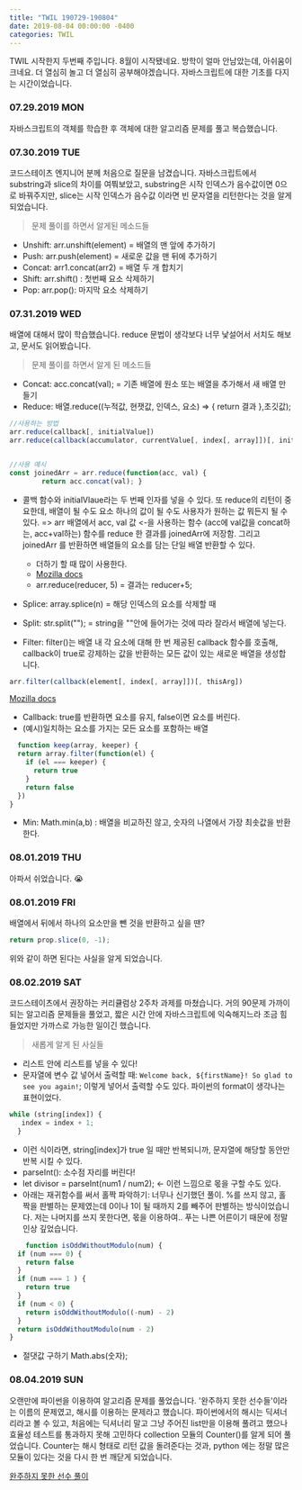 ```yaml
---
title: "TWIL 190729-190804"
date: 2019-08-04 00:00:00 -0400
categories: TWIL
---
```



TWIL 시작한지 두번째 주입니다. 8월이 시작됐네요.
방학이 얼마 안남았는데, 아쉬움이 크네요. 더 열심히 놀고 더 열심히 공부해야겠습니다.
자바스크립트에 대한 기초를 다지는 시간이었습니다.

### 07.29.2019 MON
자바스크립트의 객체를 학습한 후 객체에 대한 알고리즘 문제를 풀고 복습했습니다.

### 07.30.2019 TUE
코드스테이츠 엔지니어 분께 처음으로 질문을 남겼습니다.
자바스크립트에서 substring과 slice의 차이를 여쭤보았고, substring은 시작 인덱스가 음수값이면 0으로 바꿔주지만, slice는 시작 인덱스가 음수값
이라면 빈 문자열을 리턴한다는 것을 알게 되었습니다.

> 문제 풀이를 하면서 알게된 메소드들


- Unshift: arr.unshift(element) = 배열의 맨 앞에 추가하기
- Push: arr.push(element) = 새로운 값을 맨 뒤에 추가하기
- Concat: arr1.concat(arr2) = 배열 두 개 합치기
- Shift: arr.shift() : 첫번째 요소 삭제하기
- Pop: arr.pop(): 마지막 요소 삭제하기


### 07.31.2019 WED
배열에 대해서 많이 학습했습니다.
reduce 문법이 생각보다 너무 낯설어서 서치도 해보고, 문서도 읽어봤습니다.

> 문제 풀이를 하면서 알게 된 메소드들


- Concat: acc.concat(val); = 기존 배열에 원소 또는 배열을 추가해서 새 배열 만들기
- Reduce: 배열.reduce((누적값, 현잿값, 인덱스, 요소) => { return 결과 },초깃값);

```js
//사용하는 방법
arr.reduce(callback[, initialValue])
arr.reduce(callback(accumulator, currentValue[, index[, array]])[, initialValue])


//사용 예시
const joinedArr = arr.reduce(function(acc, val) {
        return acc.concat(val); }
```

	
- 콜백 함수와 initialVlaue라는 두 번째 인자를 넣을 수 있다. 또 reduce의 리턴이 중요한데, 배열이 될 수도 요소 하나의 값이 될 수도 사용자가 원하는 값 뭐든지 될 수 있다. => arr 배열에서 acc, val 값 <-을 사용하는 함수 (acc에 val값을 concat하는, acc+val하는) 함수를 reduce 한 결과를 joinedArr에 저장함. 그리고 joinedArr 를 반환하면 배열들의 요소를 담는 단일 배열 반환할 수 있다.
	
	- 더하기 할 때 많이 사용한다. 
	- [Mozilla docs](https://developer.mozilla.org/en-US/docs/Web/JavaScript/Reference/Global_Objects/Array/reduce)
	- arr.reduce(reducer, 5) = 결과는 reducer+5;
	
- Splice: array.splice(n) = 해당 인덱스의 요소를 삭제할 때
- Split: str.split(""); = string을 ""안에 들어가는 것에 따라 잘라서 배열에 넣는다.
- Filter: filter()는 배열 내 각 요소에 대해 한 번 제공된 callback 함수를 호출해, callback이 true로 강제하는 값을 반환하는 모든 값이 있는 새로운 배열을 생성합니다.

```js
arr.filter(callback(element[, index[, array]])[, thisArg])
```
[Mozilla docs](https://developer.mozilla.org/ko/docs/Web/JavaScript/Reference/Global_Objects/Array/filter)
- Callback: true를 반환하면 요소를 유지, false이면 요소를 버린다.
- (예시)일치하는 요소를 가지는 모든 요소를 포함하는 배열

```js
  function keep(array, keeper) {
  return array.filter(function(el) {
    if (el === keeper) {
      return true
    }
    return false
  })
}
```
- Min: Math.min(a,b) : 배열을 비교하진 않고, 숫자의 나열에서 가장 최솟값을 반환한다.


### 08.01.2019 THU
아파서 쉬었습니다. 😭


### 08.01.2019 FRI
배열에서 뒤에서 하나의 요소만을 뺀 것을 반환하고 싶을 땐?
```js
return prop.slice(0, -1);
```
위와 같이 하면 된다는 사실을 알게 되었습니다.


### 08.02.2019 SAT
코드스테이츠에서 권장하는 커리큘럼상 2주차 과제를 마쳤습니다.
거의 90문제 가까이 되는 알고리즘 문제들을 풀었고, 짧은 시간 안에 자바스크립트에 익숙해지느라 조금 힘들었지만 가까스로 가능한 일이긴 했습니다.

	
> 새롭게 알게 된 사실들
- 리스트 안에 리스트를 넣을 수 있다! 
- 문자열에 변수 값 넣어서 출력할 때: 
`Welcome back, ${firstName}! So glad to see you again!`; 이렇게 넣어서 출력할 수도 있다. 파이썬의 format이 생각나는 표현이었다.
```js
while (string[index]) {
   index = index + 1;
  }
```
- 이런 식이라면, string[index]가 true 일 때만 반복되니까, 문자열에 해당할 동안만 반복 시킬 수 있다.
- parseInt(): 소수점 자리를 버린다!
- let divisor = parseInt(num1 / num2); <- 이런 느낌으로 몫을 구할 수도 있다.
- 아래는 재귀함수를 써서 홀짝 파악하기: 너무나 신기했던 풀이. %를 쓰지 않고, 홀짝을 판별하는 문제였는데 0이나 1이 될 때까지 2를 빼주어 판별하는 방식이었습니다. 저는 나머지를 쓰지 못한다면, 몫을 이용하여.. 푸는 나쁜 어른이기 때문에 정말 인상 깊었습니다.
  
```js
	function isOddWithoutModulo(num) {
  if (num === 0) {
    return false
  }
  if (num === 1 ) {
    return true
  }
  if (num < 0) {
    return isOddWithoutModulo((-num) - 2)
  }
  return isOddWithoutModulo(num - 2)
}
```

- 절댓값 구하기 Math.abs(숫자);


### 08.04.2019 SUN
오랜만에 파이썬을 이용하여 알고리즘 문제를 풀었습니다. '완주하지 못한 선수들'이라는 이름의 문제였고, 해시를 이용하는 문제라고 했습니다.
파이썬에서의 해시는 딕셔너리라고 볼 수 있고, 처음에는 딕셔너리 말고 그냥 주어진 list만을 이용해 풀려고 했으나 
효율성 테스트를 통과하지 못해 고민하다 collection 모듈의 Counter()를 알게 되어 풀었습니다.
Counter는 해시 형태로 리턴 값을 돌려준다는 것과, python 에는 정말 많은 모듈이 있다는 것을 다시 한 번 깨닫게 되었습니다.

[완주하지 못한 선수 풀이](
https://github.com/SeunghyoKu/Algorithms/blob/master/Programmers/Level1/%EC%99%84%EC%A3%BC%ED%95%98%EC%A7%80%EB%AA%BB%ED%95%9C%EC%84%A0%EC%88%98.py)
